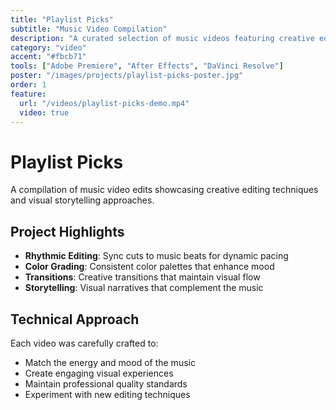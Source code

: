 ```yaml
---
title: "Playlist Picks"
subtitle: "Music Video Compilation"
description: "A curated selection of music videos featuring creative editing techniques and visual storytelling."
category: "video"
accent: "#fbcb71"
tools: ["Adobe Premiere", "After Effects", "DaVinci Resolve"]
poster: "/images/projects/playlist-picks-poster.jpg"
order: 1
feature:
  url: "/videos/playlist-picks-demo.mp4"
  video: true
---
```


# Playlist Picks

A compilation of music video edits showcasing creative editing techniques and visual storytelling approaches.

## Project Highlights

- **Rhythmic Editing**: Sync cuts to music beats for dynamic pacing
- **Color Grading**: Consistent color palettes that enhance mood
- **Transitions**: Creative transitions that maintain visual flow
- **Storytelling**: Visual narratives that complement the music

## Technical Approach

Each video was carefully crafted to:

- Match the energy and mood of the music
- Create engaging visual experiences
- Maintain professional quality standards
- Experiment with new editing techniques
